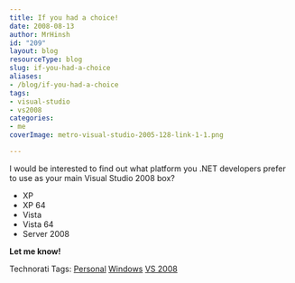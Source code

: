 ```yaml
---
title: If you had a choice!
date: 2008-08-13
author: MrHinsh
id: "209"
layout: blog
resourceType: blog
slug: if-you-had-a-choice
aliases:
- /blog/if-you-had-a-choice
tags:
- visual-studio
- vs2008
categories:
- me
coverImage: metro-visual-studio-2005-128-link-1-1.png

---
```



I would be interested to find out what platform you .NET developers prefer to use as your main Visual Studio 2008 box?

- XP
- XP 64
- Vista
- Vista 64
- Server 2008

**Let me know!**

Technorati Tags: [Personal](http://technorati.com/tags/Personal) [Windows](http://technorati.com/tags/Windows) [VS 2008](http://technorati.com/tags/VS+2008)


